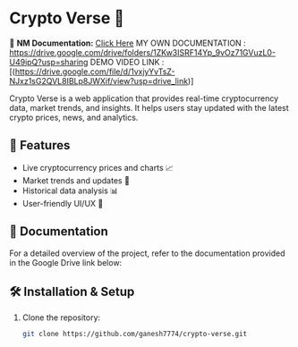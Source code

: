 
# Crypto Verse 🚀
📂 **NM Documentation:** [Click Here](https://drive.google.com/drive/folders/1N9J2QW4x7O21NjwY45yg8q3c0XvHLQuI?usp=sharing)
MY OWN DOCUMENTATION : https://drive.google.com/drive/folders/1ZKw3ISRF14Yp_9vOz71GVuzL0-U49ipQ?usp=sharing
DEMO VIDEO LINK : [(https://drive.google.com/file/d/1vxjyYvTsZ-NJxz1sG2QVL8IBLp8JWXif/view?usp=drive_link)]


Crypto Verse is a web application that provides real-time cryptocurrency data, market trends, and insights. It helps users stay updated with the latest crypto prices, news, and analytics.

## 📌 Features
- Live cryptocurrency prices and charts 📈
- Market trends and updates 📰
- Historical data analysis 📊
- User-friendly UI/UX 🎨

## 📖 Documentation
For a detailed overview of the project, refer to the documentation provided in the Google Drive link below:



## 🛠️ Installation & Setup
1. Clone the repository:
   ```bash
   git clone https://github.com/ganesh7774/crypto-verse.git
